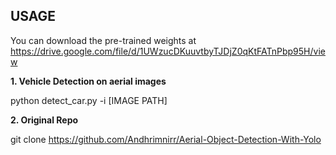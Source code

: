 ## USAGE

You can download the pre-trained weights at https://drive.google.com/file/d/1UWzucDKuuvtbyTJDjZ0qKtFATnPbp95H/view
 
**1. Vehicle Detection on aerial images**

python detect_car.py -i [IMAGE PATH]

**2. Original Repo**

git clone https://github.com/Andhrimnirr/Aerial-Object-Detection-With-Yolo

